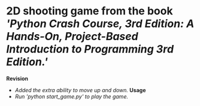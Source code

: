 # 2D shooting game from the book *'Python Crash Course, 3rd Edition: A Hands-On, Project-Based Introduction to Programming 3rd Edition.'*

__Revision__ <br />
- *Added the extra ability to move up and down.*
__Usage__<br />
- *Run 'python start_game.py' to play the game.*<br />
